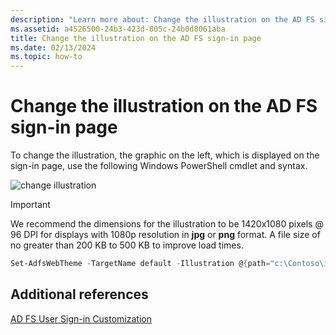 ```yaml
---
description: "Learn more about: Change the illustration on the AD FS sign-in page"
ms.assetid: a4526500-24b3-423d-805c-24b0d8061aba
title: Change the illustration on the AD FS sign-in page
ms.date: 02/13/2024
ms.topic: how-to
---
```

# Change the illustration on the AD FS sign-in page

To change the illustration, the graphic on the left, which is displayed on the sign\-in page, use the following Windows PowerShell cmdlet and syntax.

![change illustration](media/AD-FS-user-sign-in-customization/ADFS_Blue_Custom2.png)

> [!IMPORTANT]
> We recommend the dimensions for the illustration to be 1420x1080 pixels @ 96 DPI for displays with 1080p resolution in **jpg** or **png** format. A file size of no greater than 200 KB to 500 KB to improve load times.

```powershell
Set-AdfsWebTheme -TargetName default -Illustration @{path="c:\Contoso\illustration.png"}
```

## Additional references

[AD FS User Sign-in Customization](AD-FS-user-sign-in-customization.md)
